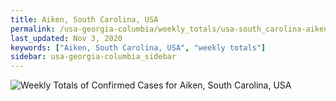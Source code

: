 ```yaml
---
title: Aiken, South Carolina, USA
permalink: /usa-georgia-columbia/weekly_totals/usa-south_carolina-aiken-weekly_totals.html
last_updated: Nov 3, 2020
keywords: ["Aiken, South Carolina, USA", "weekly totals"]
sidebar: usa-georgia-columbia_sidebar
---
```


![Weekly Totals of Confirmed Cases for Aiken, South Carolina, USA](/covid_tracker/images/graphs/usa-south_carolina-aiken-weekly_totals_graph.png)
